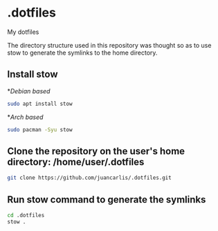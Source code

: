 # .dotfiles
My dotfiles

The directory structure used in this repository was thought so as to 
use stow to generate the symlinks to the home directory.


## Install stow
**Debian based*
```bash
sudo apt install stow
```
**Arch based*
```bash
sudo pacman -Syu stow
```

## Clone the repository on the user's home directory: /home/user/.dotfiles
```bash
git clone https://github.com/juancarlis/.dotfiles.git
```

## Run stow command to generate the symlinks
```bash
cd .dotfiles
stow .
```
